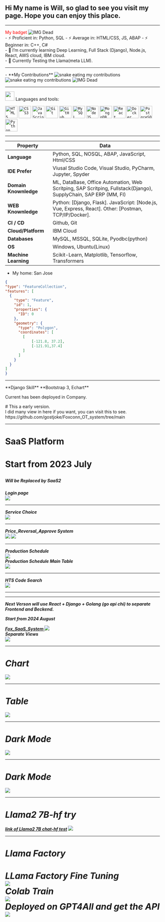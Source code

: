 
<html lang="en">
<head>
    <meta charset="UTF-8">
    <meta name="viewport" content="width=device-width, initial-scale=1.0">
</head>
<body>

  <div>
    <div>
        <h2>Hi My name is Will, so glad to see you visit my page. Hope you can enjoy this place. </h2>
    </div>
    <hr>
    <div> <span style="color:red;"> My badget </span>
      <img src="https://github.com/gostjoke/gostjoke/blob/main/assets/credly.png" alt="IMG Dead">  
    </div>
    <div>
    <span> - ⚡ Proficient in: Python, SQL  </span>
    <span> - ⚡ Average in: HTML/CSS, JS, ABAP </span>
    <span> - ⚡ Beginner in: C++, C# </span>
    </div>
    <div>
    - 🌱 I’m currently learning Deep Learning, Full Stack (Django), Node.js, React, AWS cloud, IBM cloud. 
    </div>
    <div>
    - 🔭 Currently Testing the Llama(meta LLM). 
    </div>
  </div>
</body>
</html>
<hr>
- **My Contributions**
<img alt="snake eating my contributions" src="https://raw.githubusercontent.com/gostjoke/gostjoke/output/github-contribution-grid-snake.svg" />
<img alt="snake eating my contributions" src="https://raw.githubusercontent.com/gostjoke/gostjoke/output/github-contribution-grid-snake-dark.svg" />

<img src="https://github.com/gostjoke/gostjoke/blob/main/assets/name.gif" alt="IMG Dead">  
<!--   my-skils -->
<hr>
<img height="30" src="https://user-images.githubusercontent.com/77757301/126855288-0264f667-f8be-4c1d-9fe0-d0049d751dba.gif"> Languages and tools: 

<code><img width="40px" src="https://cdn.jsdelivr.net/gh/devicons/devicon/icons/html5/html5-original-wordmark.svg" title = "HTML5"/></code>
<code><img width="40px" src="https://cdn.jsdelivr.net/gh/devicons/devicon/icons/css3/css3-original-wordmark.svg" title = "CSS3"/></code>
<code><img width="40px" src="https://cdn.jsdelivr.net/gh/devicons/devicon/icons/javascript/javascript-original.svg" title = "JavaScript"/></code>
<code><img width="40px" src="https://cdn.jsdelivr.net/gh/devicons/devicon/icons/git/git-original.svg" title = "Git"/></code>
<code><img width="40px" src="https://www.vectorlogo.zone/logos/github/github-icon.svg" title = "GitHub"/></code>
<code><img width="40px" src="https://cdn.jsdelivr.net/gh/devicons/devicon/icons/mysql/mysql-original.svg" title = "MySQL"/></code>
<code><img width="40px" src="https://www.vectorlogo.zone/logos/nodejs/nodejs-icon.svg" title = "NodeJS"/></code>
<code><img width="40px" src="https://www.vectorlogo.zone/logos/mongodb/mongodb-icon.svg" title = "MongoDB"/></code>
<code><img width="40px" src="https://www.vectorlogo.zone/logos/reactjs/reactjs-icon.svg" title = "React"/></code>
<code><img width="40px" src="https://www.vectorlogo.zone/logos/docker/docker-icon.svg" title = "Docker"/></code>
<code><img width="40px" src="https://www.vectorlogo.zone/logos/postgresql/postgresql-icon.svg" title = "PostgreSQL"/></code>
<code><img width="40px" src="https://www.vectorlogo.zone/logos/python/python-icon.svg" title = "Python"/></code>
<hr>

| Property                                        | Data                                                                     |
|-------------------------------------------------|--------------------------------------------------------------------------|
| **Language**                                    | Python, SQL, NOSQL, ABAP, JavaScript, Html/CSS                           |
| **IDE Prefer**                                  | Viusal Studio Code, Visual Studio, PyCharm, Jupyter, Spyder|
| **Domain Knownledge**                           | ML, DataBase, Office Automation, Web Scritping, SAP Scritping, Fullstack(Django), SupplyChain, SAP ERP (MM, FI) |
| **WEB Knownledge**                              | Python: [Django, Flask].     JavaScript: [Node.js, Vue, Express, React].     Other: [Postman, TCP/IP/Docker].
| **CI / CD**                                     | Github, Git |
| **Cloud/Platform**                              | IBM Cloud  |
| **Databases**                                   | MySQL, MSSQL, SQLite, Pyodbc(python) |
| **OS**                                          | Windows, Ubuntu(Linux)|
| **Machine Learning** | Scikit-Learn,  Matplotlib, Tensorflow, Transformers|


- My home: San Jose
  
 ```geojson
{
 "type": "FeatureCollection",
 "features": [
   {
     "type": "Feature",
     "id": 1,
     "properties": {
       "ID": 0
     },
     "geometry": {
       "type": "Polygon",
       "coordinates": [
         [
             [-121.8, 37.2],
             [-121.91,37.4]
         ]
       ]
     }
   }
 ]
}

```
<hr>
**Django Skill**
**Bootstrap 3, Echart**
<p> Current has been deployed in Company. </p>
# This a early version.
<div>
<a> I did many view in here if you want, you can visit this to see. </a>
https://github.com/gostjoke/Foxconn_OT_system/tree/main
</div>
<hr>
<h1>SaaS Platform<h1/>
<p>Start from 2023 July<p/>
<h5>Will be Replaced by SaaS2<h5/>
<div>Login page</div>
<img height="auto" src="https://github.com/gostjoke/Foxconn_OT_system/blob/main/pic/login.png?raw=true"> 
<hr>
<div>Service Choice</div>
<img height="auto" src="https://github.com/gostjoke/gostjoke/blob/main/Django/SaaS1_Service.png?raw=true">    
<hr>
<div>Price_Reversal_Approve System</div>
<img height="auto" src="https://github.com/gostjoke/gostjoke/blob/main/Django/SaaS1_Price_Reversal.png?raw=true">    
<img height="auto" src="https://github.com/gostjoke/gostjoke/blob/main/Django/SaaS1_Price_Reversal_Approve.png?raw=true"> 
<hr>
<div>Production Schedule</div>
<img height="auto" src="https://github.com/gostjoke/gostjoke/blob/main/Django/SaaS1_Production_schdule.png?raw=true">
<div>Production Schedule Main Table</div>
<img height="auto" src="https://github.com/gostjoke/gostjoke/blob/main/Django/SaaS1_Production_schdule_Wo.png?raw=true"> 
<hr>
<div>HTS Code Search</div>
<img height="auto" src="https://github.com/gostjoke/gostjoke/blob/main/Django/SaaS1_HTS.png?raw=true">    
<hr>
<hr>
Next Verson will use React + Django + Golang (go api chi) to separate Frontend and Beckend.
<div><p>Start from 2024 August<p/></div>
<a href="https://github.com/gostjoke/Foxconn_React_System"> Fox_SaaS_System </a>
<img height="auto" src="https://github.com/gostjoke/Foxconn_React_System/blob/main/SaaS2/SaaS2_login.png?raw=true">   
<div> Separate Views <div/>
<img height="auto" src="https://github.com/gostjoke/Foxconn_React_System/blob/main/SaaS2/SaaS2_VSC.png?raw=true">   
<hr>
<h1> Chart </h1>
<img height="auto" src="https://github.com/gostjoke/Foxconn_React_System/blob/main/SaaS2/SaaS2_Data_Chart.png?raw=true">   
<hr>
<h1> Table </h1>
<img height="auto" src="https://github.com/gostjoke/Foxconn_React_System/blob/main/SaaS2/SaaS2_Table.png?raw=true">   
<hr>
<h1> Dark Mode </h1>
<img height="auto" src="https://github.com/gostjoke/Foxconn_React_System/blob/main/SaaS2/SaaS2_Dark_Mode.png?raw=true">   
<hr>
<h1> Dark Mode </h1>
<img height="auto" src="https://github.com/gostjoke/Foxconn_React_System/blob/main/SaaS2/JWTtoken.png?raw=true">   
<hr>
<h1> Llama2 7B-hf try</h1>
<a href="https://github.com/gostjoke/Llama-7B-chat-hf-test/blob/main/Llama2.ipynb">link of Llama2 7B chat-hf test</a>
<img height="auto" src="https://github.com/gostjoke/Llama-7B-chat-hf-test/blob/main/picture/llama2_test.png?raw=true">
<hr>
<h1>Llama Factory<h1/>
<a href="https://github.com/gostjoke/Llama3-fine-tuning"><a/>
<div>LLama Factory Fine Tuning</div>
<img height="auto" src="https://github.com/gostjoke/Llama3-fine-tuning/blob/main/test_image/llama_factory_llama2_train.png?raw=true">   
<div>Colab Train</div>
<img height="auto" src="https://github.com/gostjoke/Llama3-fine-tuning/blob/main/test_image/colab_test_success.png?raw=true">  
<div>Deployed on GPT4All and get the API</div>
<img height="auto" src="https://github.com/gostjoke/Llama3-fine-tuning/blob/main/test_image/gpt4all_api.png?raw=true">  
    
<!--
**gostjoke/gostjoke** is a ✨ _special_ ✨ repository because its `README.md` (this file) appears on your GitHub profile.

Here are some ideas to get you started:

- 🔭 I’m currently working on ...
- 🌱 I’m currently learning ...
- 👯 I’m looking to collaborate on ...
- 🤔 I’m looking for help with ...
- 💬 Ask me about ...
- 📫 How to reach me: ...
- 😄 Pronouns: ...
- ⚡ Fun fact: ...
-->
